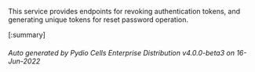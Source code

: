 






This service provides endpoints for revoking authentication tokens, and generating unique tokens for reset password operation.

[:summary]

###### Auto generated by Pydio Cells Enterprise Distribution v4.0.0-beta3 on 16-Jun-2022
